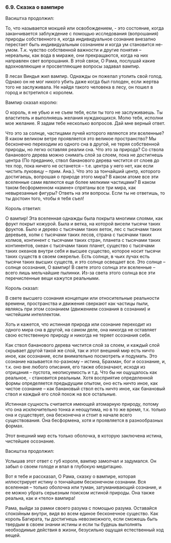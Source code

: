 ### 6.9. Сказка о вампире 


Васиштха продолжил:

То, что называется мокшей или освобождением, - это состояние, когда заканчивается заблуждение с помощью исследования (вопрошания) природы собственного я, когда индивидуальное сознание внезапно перестает быть индивидуальным сознанием и когда ум становится не-умом. Т.к. чувство собственной важности и другие понятия – нереальны, как вода в мираже, они прекращаются, когда на них направлен свет вопрошания. В этой связи, О Рама, послушай какие вдохновляющие и просветляющие вопросы задавал вампир.

В лесах Виндья жил вампир. Однажды он пожелал утолить свой голод. Однако он не мог никого убить даже когда был голоден, если жертва того не заслуживала. Не найдя такого человека в лесу, он пошел в город и встретился с королем.

Вампир сказал королю:

О король, я не убью и не съем тебя, если ты того не заслуживаешь. Ты властитель и выполняешь желания нуждающихся. Молю тебя, исполни мое желание. Я задам тебе несколько вопросов. Дай мне верный ответ.

Что это за солнце, частицами лучей которого являются эти вселенные? В каком великом ветре проявляется это великое пространство? Мы бесконечно переходим из одного сна в другой, не теряя собственной природы, но легко оставляя реалии сна. Что это за природа? Со ствола бананового дерева можно снимать слой за слоем, пока не достигнешь центра (По преданию, ствол бананового дерева чистится от слоев до тех пор, пока ничего не останется – т.е. центра у него нет, как если чистить луковицу – прим. Ана.). Что это за тончайший центр, которого достигаешь, вопрошая о природе этого мира? В каком атоме все эти вселенные сами являются еще более мелкими частицами? В каком таком бесформенном «камне» спрятаны все три мира, как невырезанные фигуры? Ответь на эти вопросы. Если ты не ответишь, то ты достоин того, чтобы я тебя съел!

Король ответил:

О вампир! Эта вселенная однажды была покрыта многими слоями, как фрукт покрыт кожурой. Была и ветка, на которой висели тысячи таких фруктов. Было и дерево с тысячами таких веток, лес с тысячами таких деревьев, холм с тысячами таких лесов, страна с тысячами таких холмов, континент с тысячами таких стран, планета с тысячами таких континентов, океан с тысячами таких планет, существо с тысячами таких океанов внутри себя и высшее существо, которое носит тысячи таких существ в своем ожерелье. Есть солнце, в чьих лучах есть тысячи таких высших существ, и это солнце освещает все. Это солнце – солнце осознания, О вампир! В свете этого солнца эти вселенные – всего лишь мельчайшие пылинки. Из-за света этого солнца все эти перечисленные вещи кажутся реальными.

Король сказал:

В свете высшего сознания концепции или относительные реальности времени, пространства и движения сверкают как частицы пыли, являясь при этом сознанием (движением сознания в сознании) и чистейшим интеллектом.

Хоть и кажется, что истинная природа или сознание переходит из одного мира сна в другой, на самом деле, она никогда не оставляет свою естественную природу и никогда не теряет осознания себя.

Как ствол бананового дерева чистится слой за слоем, и каждый слой скрывает другой такой же слой, так и этот внешний мир есть ничто иное, как осознание, если внимательно посмотреть и подумать. Это сознание называется по-разному – истина, Брахман, бог и осознание, и, т.к. оно вне любого описания, его также обозначают, исходя из отрицания – пустота, неописуемость и т.д. Что бы ни ощущалось как реальное, - становится реальным. Хотя восприятие определенной формы определяется предыдущим опытом, оно есть ничто иное, как чистое сознание – как банановый ствол есть ничто иное, как банановый ствол и каждый его слой похож на все остальные.

Истинная сущность считается имеющей атомарную природу, потому что она исключительно тонка и неощутима, но в то же время, т.к. только она и существует, она бесконечна и стоит в начале всего существования. Она бесформена, хотя и проявляется в разнообразных формах.

Этот внешний мир есть только оболочка, в которую заключена истина, чистейшее осознание.

Васиштха продолжил:

Услышав этот ответ с губ короля, вампир замолчал и задумался. Он забыл о своем голоде и впал в глубокую медитацию.

Вот я тебе и рассказал, О Рама, сказку о вампире, которая иллюстрирует истину о тончайшем бесконечном сознании. Вся вселенная – только оболочка или туман, затуманивающий сознание, и ее можно убрать серьезным поиском истиной природы. Она также реальна, как и «тело» вампира!

Рама, выйди за рамки своего разума с помощью разума. Оставайся спокойным внутри, видя во всем единое бесконечное существо. Как король Багирата, ты достигнешь невозможного, если сможешь быть твердым в своем знании истины и если ты будешь выполнять необходимые действия в жизни, безусильно ощущая естественный ход вещей.

